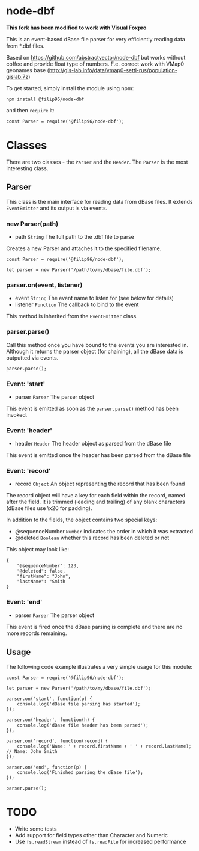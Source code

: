 node-dbf
========

**This fork has been modified to work with Visual Foxpro**

This is an event-based dBase file parser for very efficiently reading data from *.dbf files.

Based on https://github.com/abstractvector/node-dbf but works without coffee and provide float type of numbers.
F.e. correct work with VMap0 geonames base (http://gis-lab.info/data/vmap0-settl-rus/population-gislab.7z)

To get started, simply install the module using npm:

    npm install @filip96/node-dbf

and then `require` it:

    const Parser = require('@filip96/node-dbf');

# Classes

There are two classes - the `Parser` and the `Header`. The `Parser` is the most interesting class.

## Parser

This class is the main interface for reading data from dBase files. It extends `EventEmitter` and its output is via events.

### new Parser(path)

* path `String` The full path to the .dbf file to parse

Creates a new Parser and attaches it to the specified filename.

    const Parser = require('@filip96/node-dbf');
    
    let parser = new Parser('/path/to/my/dbase/file.dbf');

### parser.on(event, listener)

* event `String` The event name to listen for (see below for details)
* listener `Function` The callback to bind to the event

This method is inherited from the `EventEmitter` class.

### parser.parse()

Call this method once you have bound to the events you are interested in. Although it returns the parser object (for chaining), all the dBase data is outputted via events.

    parser.parse();

### Event: 'start'

* parser `Parser` The parser object

This event is emitted as soon as the `parser.parse()` method has been invoked.

### Event: 'header'

* header `Header` The header object as parsed from the dBase file

This event is emitted once the header has been parsed from the dBase file

### Event: 'record'

* record `Object` An object representing the record that has been found

The record object will have a key for each field within the record, named after the field. It is trimmed (leading and trailing) of any blank characters (dBase files use \x20 for padding).

In addition to the fields, the object contains two special keys:

* @sequenceNumber `Number` indicates the order in which it was extracted
* @deleted `Boolean` whether this record has been deleted or not

This object may look like:

    {
        "@sequenceNumber": 123,
        "@deleted": false,
        "firstName": "John",
        "lastName": "Smith
    }

### Event: 'end'

* parser `Parser` The parser object

This event is fired once the dBase parsing is complete and there are no more records remaining.

## Usage

The following code example illustrates a very simple usage for this module:

    const Parser = require('@filip96/node-dbf');
    
    let parser = new Parser('/path/to/my/dbase/file.dbf');
    
    parser.on('start', function(p) {
        console.log('dBase file parsing has started');
    });
    
    parser.on('header', function(h) {
        console.log('dBase file header has been parsed');
    });
    
    parser.on('record', function(record) {
        console.log('Name: ' + record.firstName + ' ' + record.lastName); // Name: John Smith
    });
    
    parser.on('end', function(p) {
        console.log('Finished parsing the dBase file');
    });
    
    parser.parse();

# TODO

* Write some tests
* Add support for field types other than Character and Numeric
* Use `fs.readStream` instead of `fs.readFile` for increased performance